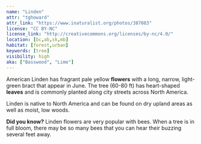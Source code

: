 ```yaml
---
name: "Linden"
attr: "tghoward"
attr_link: "https://www.inaturalist.org/photos/387083"
license: "CC BY-NC"
license_link: "http://creativecommons.org/licenses/by-nc/4.0/"
location: [bc,ab,sk,mb]
habitat: [forest,urban]
keywords: [tree]
visibility: high
aka: ["Basswood", "Lime"]
---
```

American Linden has fragrant pale yellow **flowers** with a long, narrow, light-green bract that appear in June. The tree (60-80 ft) has heart-shaped **leaves** and is commonly planted along city streets across North America.

Linden is native to North America and can be found on dry upland areas as well as moist, low woods.

**Did you know?** Linden flowers are very popular with bees. When a tree is in full bloom, there may be so many bees that you can hear their buzzing several feet away.

